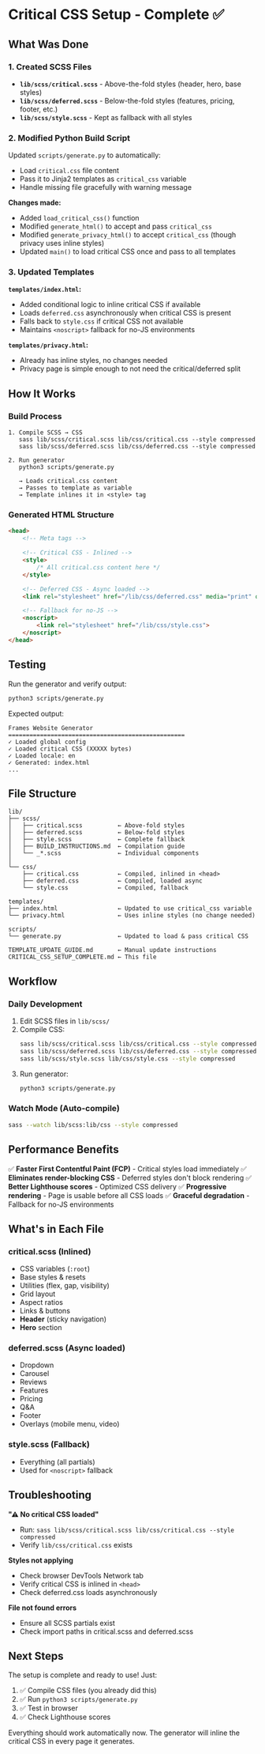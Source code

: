 # Critical CSS Setup - Complete ✅

## What Was Done

### 1. Created SCSS Files
- **`lib/scss/critical.scss`** - Above-the-fold styles (header, hero, base styles)
- **`lib/scss/deferred.scss`** - Below-the-fold styles (features, pricing, footer, etc.)
- **`lib/scss/style.scss`** - Kept as fallback with all styles

### 2. Modified Python Build Script
Updated `scripts/generate.py` to automatically:
- Load `critical.css` file content
- Pass it to Jinja2 templates as `critical_css` variable
- Handle missing file gracefully with warning message

**Changes made:**
- Added `load_critical_css()` function
- Modified `generate_html()` to accept and pass `critical_css`
- Modified `generate_privacy_html()` to accept `critical_css` (though privacy uses inline styles)
- Updated `main()` to load critical CSS once and pass to all templates

### 3. Updated Templates
**`templates/index.html`:**
- Added conditional logic to inline critical CSS if available
- Loads `deferred.css` asynchronously when critical CSS is present
- Falls back to `style.css` if critical CSS not available
- Maintains `<noscript>` fallback for no-JS environments

**`templates/privacy.html`:**
- Already has inline styles, no changes needed
- Privacy page is simple enough to not need the critical/deferred split

## How It Works

### Build Process
```
1. Compile SCSS → CSS
   sass lib/scss/critical.scss lib/css/critical.css --style compressed
   sass lib/scss/deferred.scss lib/css/deferred.css --style compressed

2. Run generator
   python3 scripts/generate.py

   → Loads critical.css content
   → Passes to template as variable
   → Template inlines it in <style> tag
```

### Generated HTML Structure
```html
<head>
    <!-- Meta tags -->

    <!-- Critical CSS - Inlined -->
    <style>
        /* All critical.css content here */
    </style>

    <!-- Deferred CSS - Async loaded -->
    <link rel="stylesheet" href="/lib/css/deferred.css" media="print" onload="this.media='all'">

    <!-- Fallback for no-JS -->
    <noscript>
        <link rel="stylesheet" href="/lib/css/style.css">
    </noscript>
</head>
```

## Testing

Run the generator and verify output:

```bash
python3 scripts/generate.py
```

Expected output:
```
Frames Website Generator
==================================================
✓ Loaded global config
✓ Loaded critical CSS (XXXXX bytes)
✓ Loaded locale: en
✓ Generated: index.html
...
```

## File Structure

```
lib/
├── scss/
│   ├── critical.scss          ← Above-fold styles
│   ├── deferred.scss          ← Below-fold styles
│   ├── style.scss             ← Complete fallback
│   ├── BUILD_INSTRUCTIONS.md  ← Compilation guide
│   └── _*.scss                ← Individual components
│
└── css/
    ├── critical.css           ← Compiled, inlined in <head>
    ├── deferred.css           ← Compiled, loaded async
    └── style.css              ← Compiled, fallback

templates/
├── index.html                 ← Updated to use critical_css variable
└── privacy.html               ← Uses inline styles (no change needed)

scripts/
└── generate.py                ← Updated to load & pass critical CSS

TEMPLATE_UPDATE_GUIDE.md       ← Manual update instructions
CRITICAL_CSS_SETUP_COMPLETE.md ← This file
```

## Workflow

### Daily Development
1. Edit SCSS files in `lib/scss/`
2. Compile CSS:
   ```bash
   sass lib/scss/critical.scss lib/css/critical.css --style compressed
   sass lib/scss/deferred.scss lib/css/deferred.css --style compressed
   sass lib/scss/style.scss lib/css/style.css --style compressed
   ```
3. Run generator:
   ```bash
   python3 scripts/generate.py
   ```

### Watch Mode (Auto-compile)
```bash
sass --watch lib/scss:lib/css --style compressed
```

## Performance Benefits

✅ **Faster First Contentful Paint (FCP)** - Critical styles load immediately
✅ **Eliminates render-blocking CSS** - Deferred styles don't block rendering
✅ **Better Lighthouse scores** - Optimized CSS delivery
✅ **Progressive rendering** - Page is usable before all CSS loads
✅ **Graceful degradation** - Fallback for no-JS environments

## What's in Each File

### critical.scss (Inlined)
- CSS variables (`:root`)
- Base styles & resets
- Utilities (flex, gap, visibility)
- Grid layout
- Aspect ratios
- Links & buttons
- **Header** (sticky navigation)
- **Hero** section

### deferred.scss (Async loaded)
- Dropdown
- Carousel
- Reviews
- Features
- Pricing
- Q&A
- Footer
- Overlays (mobile menu, video)

### style.scss (Fallback)
- Everything (all partials)
- Used for `<noscript>` fallback

## Troubleshooting

**"⚠ No critical CSS loaded"**
- Run: `sass lib/scss/critical.scss lib/css/critical.css --style compressed`
- Verify `lib/css/critical.css` exists

**Styles not applying**
- Check browser DevTools Network tab
- Verify critical CSS is inlined in `<head>`
- Check deferred.css loads asynchronously

**File not found errors**
- Ensure all SCSS partials exist
- Check import paths in critical.scss and deferred.scss

## Next Steps

The setup is complete and ready to use! Just:

1. ✅ Compile CSS files (you already did this)
2. ✅ Run `python3 scripts/generate.py`
3. ✅ Test in browser
4. ✅ Check Lighthouse scores

Everything should work automatically now. The generator will inline the critical CSS in every page it generates.
